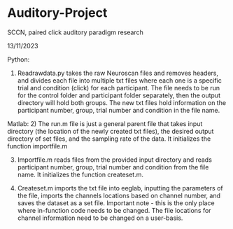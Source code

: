 # Auditory-Project
SCCN, paired click auditory paradigm research


13/11/2023

Python:
1) Readrawdata.py takes the raw Neuroscan files and removes headers, and divides each file into multiple txt files where each one is a specific trial and condition (click) for each participant. The file needs to be run for the control folder and participant folder separately, then the output directory will hold both groups. The new txt files hold information on the participant number, group, trial number and condition in the file name. 

Matlab:
2) The run.m file is just a general parent file that takes input directory (the location of the newly created txt files), the desired output directory of set files, and the sampling rate of the data. It initializes the function importfile.m

3) Importfile.m reads files from the provided input directory and reads participant number, group, trial number and condition from the file name. It initializes the function createset.m. 

4) Createset.m imports the txt file into eeglab, inputting the parameters of the file, imports the channels locations based on channel number, and saves the dataset as a set file. Important note - this is the only place where in-function code needs to be changed. The file locations for channel information need to be changed on a user-basis. 
